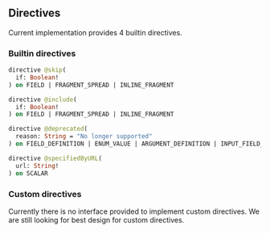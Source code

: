 ## Directives

Current implementation provides 4 builtin directives.

### Builtin directives

```graphql
directive @skip(
  if: Boolean!
) on FIELD | FRAGMENT_SPREAD | INLINE_FRAGMENT

directive @include(
  if: Boolean!
) on FIELD | FRAGMENT_SPREAD | INLINE_FRAGMENT

directive @deprecated(
  reason: String = "No longer supported"
) on FIELD_DEFINITION | ENUM_VALUE | ARGUMENT_DEFINITION | INPUT_FIELD_DEFINITION

directive @specifiedByURL(
  url: String!
) on SCALAR
```

### Custom directives

Currently there is no interface provided to implement custom directives.
We are still looking for best design for custom directives.
